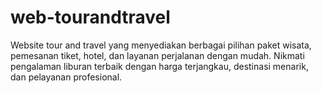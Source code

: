 # web-tourandtravel
Website tour and travel yang menyediakan berbagai pilihan paket wisata, pemesanan tiket, hotel, dan layanan perjalanan dengan mudah. Nikmati pengalaman liburan terbaik dengan harga terjangkau, destinasi menarik, dan pelayanan profesional.
